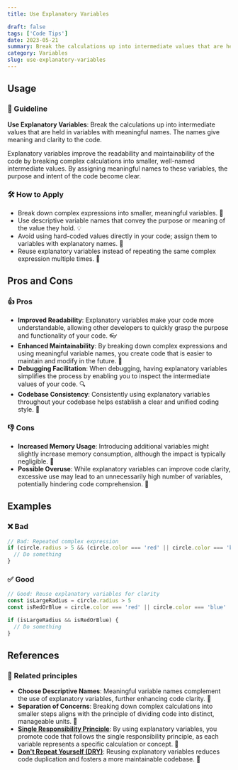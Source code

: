 ```yaml
---
title: Use Explanatory Variables

draft: false
tags: ['Code Tips']
date: 2023-05-21
summary: Break the calculations up into intermediate values that are held in variables with meaningful names. The names give meaning and clarity to the code.
category: Variables
slug: use-explanatory-variables
---
```


## Usage

### 📝 Guideline

**Use Explanatory Variables**: Break the calculations up into intermediate values that are held in variables with meaningful names. The names give meaning and clarity to the code.

Explanatory variables improve the readability and maintainability of the code by breaking complex calculations into smaller, well-named intermediate values. By assigning meaningful names to these variables, the purpose and intent of the code become clear.

### 🛠️ How to Apply

- Break down complex expressions into smaller, meaningful variables. 🧩
- Use descriptive variable names that convey the purpose or meaning of the value they hold. 💡
- Avoid using hard-coded values directly in your code; assign them to variables with explanatory names. 📝
- Reuse explanatory variables instead of repeating the same complex expression multiple times. 🔄

## Pros and Cons

### 👍 Pros

- **Improved Readability**: Explanatory variables make your code more understandable, allowing other developers to quickly grasp the purpose and functionality of your code. 👓
- **Enhanced Maintainability**: By breaking down complex expressions and using meaningful variable names, you create code that is easier to maintain and modify in the future. 🔧
- **Debugging Facilitation**: When debugging, having explanatory variables simplifies the process by enabling you to inspect the intermediate values of your code. 🔍
- **Codebase Consistency**: Consistently using explanatory variables throughout your codebase helps establish a clear and unified coding style. 🌟

### 👎 Cons

- **Increased Memory Usage**: Introducing additional variables might slightly increase memory consumption, although the impact is typically negligible. 🧠
- **Possible Overuse**: While explanatory variables can improve code clarity, excessive use may lead to an unnecessarily high number of variables, potentially hindering code comprehension. 🚦

## Examples

### ❌ Bad

```typescript
// Bad: Repeated complex expression
if (circle.radius > 5 && (circle.color === 'red' || circle.color === 'blue')) {
  // Do something
}
```

### ✅ Good

```typescript
// Good: Reuse explanatory variables for clarity
const isLargeRadius = circle.radius > 5
const isRedOrBlue = circle.color === 'red' || circle.color === 'blue'

if (isLargeRadius && isRedOrBlue) {
  // Do something
}
```

## References

### 🔀 Related principles

- **Choose Descriptive Names**: Meaningful variable names complement the use of explanatory variables, further enhancing code clarity. 📛
- **Separation of Concerns**: Breaking down complex calculations into smaller steps aligns with the principle of dividing code into distinct, manageable units. 🧩
- [**Single Responsibility Principle**](/blog/single-responsibility-principle-srp): By using explanatory variables, you promote code that follows the single responsibility principle, as each variable represents a specific calculation or concept. 🎯
- [**Don't Repeat Yourself (DRY)**](/blog/dont-repeat-yourself-dry): Reusing explanatory variables reduces code duplication and fosters a more maintainable codebase. 🔁

